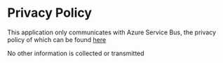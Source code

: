 Privacy Policy
==============

This application only communicates with Azure Service Bus, the privacy policy of which can be found [here](https://privacy.microsoft.com/en-gb/privacystatement)

No other information is collected or transmitted
